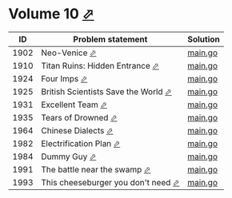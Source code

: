 # Volume 10 [⬀](https://acm.timus.ru/problemset.aspx?space=1&page=10)


| ID   | Problem statement                                                                         | Solution                |
|------|-------------------------------------------------------------------------------------------|-------------------------|
| 1902 | Neo-Venice [⬀](https://acm.timus.ru/problem.aspx?space=1&num=1902)                        | [main.go](1902/main.go) |
| 1910 | Titan Ruins: Hidden Entrance [⬀](https://acm.timus.ru/problem.aspx?space=1&num=1910)      | [main.go](1910/main.go) |
| 1924 | Four Imps [⬀](https://acm.timus.ru/problem.aspx?space=1&num=1924)                         | [main.go](1924/main.go) |
| 1925 | British Scientists Save the World [⬀](https://acm.timus.ru/problem.aspx?space=1&num=1925) | [main.go](1925/main.go) |
| 1931 | Excellent Team [⬀](https://acm.timus.ru/problem.aspx?space=1&num=1931)                    | [main.go](1931/main.go) |
| 1935 | Tears of Drowned [⬀](https://acm.timus.ru/problem.aspx?space=1&num=1935)                  | [main.go](1935/main.go) |
| 1964 | Chinese Dialects [⬀](https://acm.timus.ru/problem.aspx?space=1&num=1964)                  | [main.go](1964/main.go) |
| 1982 | Electrification Plan [⬀](https://acm.timus.ru/problem.aspx?space=1&num=1982)              | [main.go](1982/main.go) |
| 1984 | Dummy Guy [⬀](https://acm.timus.ru/problem.aspx?space=1&num=1984)                         | [main.go](1984/main.go) |
| 1991 | The battle near the swamp [⬀](https://acm.timus.ru/problem.aspx?space=1&num=1991)         | [main.go](1991/main.go) |
| 1993 | This cheeseburger you don't need [⬀](https://acm.timus.ru/problem.aspx?space=1&num=1993)  | [main.go](1993/main.go) |

